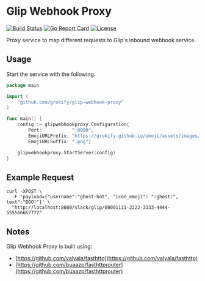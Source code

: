 Glip Webhook Proxy
==================

[![Build Status][build-status-svg]][build-status-link]
[![Go Report Card][goreport-svg]][goreport-link]
[![License][license-svg]][license-link]

Proxy service to map different requests to Glip's inbound webhook service.

## Usage

Start the service with the following.

```go
package main

import (
	"github.com/grokify/glip-webhook-proxy"
)

func main() {
	config := glipwebhookproxy.Configuration{
		Port:           ":8080",
		EmojiURLPrefix: "https://grokify.github.io/emoji/assets/images/",
		EmojiURLSuffix: ".png"}

	glipwebhookproxy.StartServer(config)
}
```

## Example Request

```
curl -XPOST \
  -F 'payload={"username":"ghost-bot", "icon_emoji": ":ghost:", text":"BOO!"}' \
  "http://localhost:8080/slack/glip/00001111-2222-3333-4444-555566667777"
```

## Notes

Glip Webhook Proxy is built using:

* [https://github.com/valyala/fasthttp](https://github.com/valyala/fasthttp)
* [https://github.com/buaazp/fasthttprouter](https://github.com/buaazp/fasthttprouter)

 [build-status-svg]: https://api.travis-ci.org/grokify/glip-webhook-proxy.svg?branch=master
 [build-status-link]: https://travis-ci.org/grokify/glip-webhook-proxy
 [goreport-svg]: https://goreportcard.com/badge/github.com/grokify/glip-webhook-proxy
 [goreport-link]: https://goreportcard.com/report/github.com/grokify/glip-webhook-proxy
 [license-svg]: https://img.shields.io/badge/license-MIT-blue.svg
 [license-link]: https://github.com/grokify/glip-webhook-proxy/blob/master/LICENSE.mds
